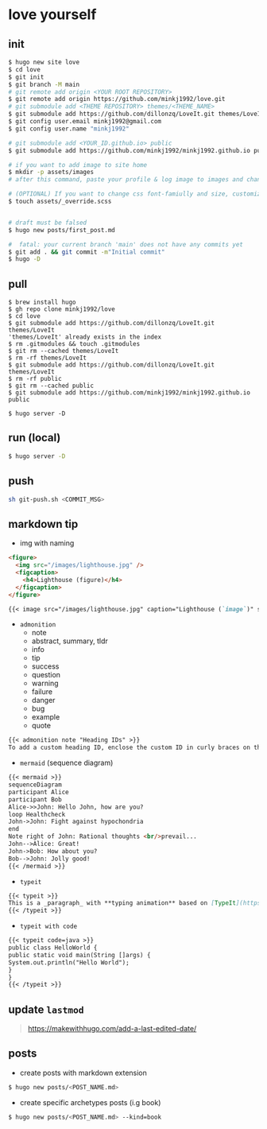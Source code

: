 # love yourself

## init

```bash
$ hugo new site love
$ cd love
$ git init
$ git branch -M main
# git remote add origin <YOUR ROOT REPOSITORY>
$ git remote add origin https://github.com/minkj1992/love.git
# git submodule add <THEME REPOSITORY> themes/<THEME_NAME>
$ git submodule add https://github.com/dillonzq/LoveIt.git themes/LoveIt
$ git config user.email minkj1992@gmail.com
$ git config user.name "minkj1992"

# git submodule add <YOUR_ID.github.io> public
$ git submodule add https://github.com/minkj1992/minkj1992.github.io public

# if you want to add image to site home
$ mkdir -p assets/images
# after this command, paste your profile & log image to images and change config.toml

# (OPTIONAL) If you want to change css font-famiully and size, customize scss file.
$ touch assets/_override.scss


# draft must be falsed
$ hugo new posts/first_post.md

#  fatal: your current branch 'main' does not have any commits yet
$ git add . && git commit -m"Initial commit"
$ hugo -D

```

## pull

```
$ brew install hugo
$ gh repo clone minkj1992/love
$ cd love
$ git submodule add https://github.com/dillonzq/LoveIt.git themes/LoveIt
'themes/LoveIt' already exists in the index
$ rm .gitmodules && touch .gitmodules
$ git rm --cached themes/LoveIt
$ rm -rf themes/LoveIt
$ git submodule add https://github.com/dillonzq/LoveIt.git themes/LoveIt
$ rm -rf public
$ git rm --cached public
$ git submodule add https://github.com/minkj1992/minkj1992.github.io public

$ hugo server -D
```

## run (local)

```bash
$ hugo server -D
```

## push

```bash
sh git-push.sh <COMMIT_MSG>
```

## markdown tip

- img with naming

```html
<figure>
  <img src="/images/lighthouse.jpg" />
  <figcaption>
    <h4>Lighthouse (figure)</h4>
  </figcaption>
</figure>
```

```markdown
{{< image src="/images/lighthouse.jpg" caption="Lighthouse (`image`)" src_s="/images/lighthouse-small.jpg" src_l="/images/lighthouse-large.jpg" >}}
```

- `admonition`
  - note
  - abstract, summary, tldr
  - info
  - tip
  - success
  - question
  - warning
  - failure
  - danger
  - bug
  - example
  - quote

```markdown
{{< admonition note "Heading IDs" >}}
To add a custom heading ID, enclose the custom ID in curly braces on the same line as the heading:
```

- `mermaid` (sequence diagram)

```markdown
{{< mermaid >}}
sequenceDiagram
participant Alice
participant Bob
Alice->>John: Hello John, how are you?
loop Healthcheck
John->John: Fight against hypochondria
end
Note right of John: Rational thoughts <br/>prevail...
John-->Alice: Great!
John->Bob: How about you?
Bob-->John: Jolly good!
{{< /mermaid >}}
```

- `typeit`

```markdown
{{< typeit >}}
This is a _paragraph_ with **typing animation** based on [TypeIt](https://typeitjs.com/)...
{{< /typeit >}}
```

- `typeit with code`

```markdown
{{< typeit code=java >}}
public class HelloWorld {
public static void main(String []args) {
System.out.println("Hello World");
}
}
{{< /typeit >}}
```

## update `lastmod`

> https://makewithhugo.com/add-a-last-edited-date/


## posts

- create posts with markdown extension

```bash
$ hugo new posts/<POST_NAME.md>
```

- create specific archetypes posts (i.g book)

```bash
$ hugo new posts/<POST_NAME.md> --kind=book
```